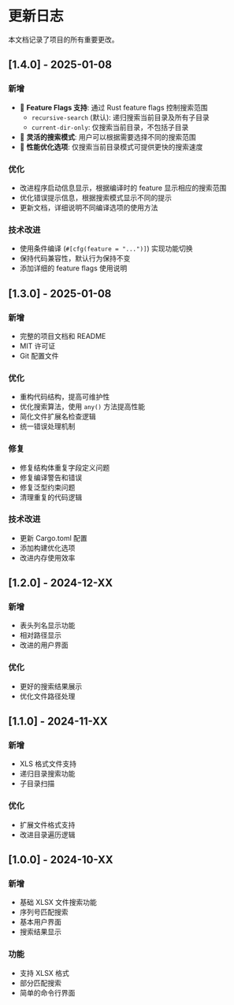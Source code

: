 # 更新日志

本文档记录了项目的所有重要更改。

## [1.4.0] - 2025-01-08

### 新增
- 🔧 **Feature Flags 支持**: 通过 Rust feature flags 控制搜索范围
  - `recursive-search` (默认): 递归搜索当前目录及所有子目录
  - `current-dir-only`: 仅搜索当前目录，不包括子目录
- 📁 **灵活的搜索模式**: 用户可以根据需要选择不同的搜索范围
- 🚀 **性能优化选项**: 仅搜索当前目录模式可提供更快的搜索速度

### 优化
- 改进程序启动信息显示，根据编译时的 feature 显示相应的搜索范围
- 优化错误提示信息，根据搜索模式显示不同的提示
- 更新文档，详细说明不同编译选项的使用方法

### 技术改进
- 使用条件编译 (`#[cfg(feature = "...")]`) 实现功能切换
- 保持代码兼容性，默认行为保持不变
- 添加详细的 feature flags 使用说明

## [1.3.0] - 2025-01-08

### 新增
- 完整的项目文档和 README
- MIT 许可证
- Git 配置文件

### 优化
- 重构代码结构，提高可维护性
- 优化搜索算法，使用 `any()` 方法提高性能
- 简化文件扩展名检查逻辑
- 统一错误处理机制

### 修复
- 修复结构体重复字段定义问题
- 修复编译警告和错误
- 修复泛型约束问题
- 清理重复的代码逻辑

### 技术改进
- 更新 Cargo.toml 配置
- 添加构建优化选项
- 改进内存使用效率

## [1.2.0] - 2024-12-XX

### 新增
- 表头列名显示功能
- 相对路径显示
- 改进的用户界面

### 优化
- 更好的搜索结果展示
- 优化文件路径处理

## [1.1.0] - 2024-11-XX

### 新增
- XLS 格式文件支持
- 递归目录搜索功能
- 子目录扫描

### 优化
- 扩展文件格式支持
- 改进目录遍历逻辑

## [1.0.0] - 2024-10-XX

### 新增
- 基础 XLSX 文件搜索功能
- 序列号匹配搜索
- 基本用户界面
- 搜索结果显示

### 功能
- 支持 XLSX 格式
- 部分匹配搜索
- 简单的命令行界面